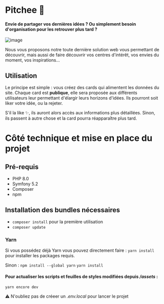 # Pitchee 🍑

#### Envie de partager vos dernières idées ? Ou simplement besoin d'organisation pour les retrouver plus tard ? 

![image](https://user-images.githubusercontent.com/47384185/116794730-8f0edc00-aacf-11eb-8301-353989e0dd38.png)


Nous vous proposons notre toute dernière solution web vous permettant de découvrir, mais aussi de faire découvrir vos centres d'intérêt, vos envies du moment, vos inspirations... 

## Utilisation

Le principe est simple : vous créez des cards qui alimentent les données du site. Chaque card est **publique**, elle sera proposée aux différents utilisateurs leur permettant d'élargir leurs horizons d'idées. Ils pourront soit liker votre idée, ou la rejeter. 

S'il la like ✨, ils auront alors accès aux informations plus détaillées. Sinon, ils passent à autre chose et la card pourra réapparaître plus tard. 


# Côté technique et mise en place du projet

## Pré-requis 
* PHP 8.0
* Symfony 5.2
* Composer 
* npm 

## Installation des bundles nécessaires
* ``composer install`` pour la première utilisation
* ``composer update``

### Yarn 

Si vous possédez déjà Yarn vous pouvez directement faire : 
``yarn install`` pour installer les packages requis. 

Sinon : 
``npm install --global yarn``
``yarn install``

#### Pour actualiser les scripts et feuilles de styles modifiées depuis */assets* :
``yarn encore dev``

⚠️ N'oubliez pas de créeer un *.env.local* pour lancer le projet 
